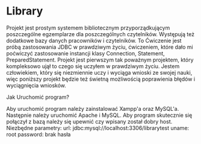 # Library


Projekt jest prostym systemem bibliotecznym przyporządkującym poszczególne egzemplarze dla poszczególnych czytelników. Występują też dodatkowe bazy danych pracowników i czytelników.
To Ćwiczenie jest próbą zastosowania JDBC w prawdziwym życiu, ćwiczeniem, które dało mi poćwiczyć zastosowanie instancji klasy Connection, Statement, PreparedStatement. Projekt jest pierwszym tak poważnym projektem, który kompleksowo ujął to czego się uczyłem w prawdziwym życiu. Jestem człowiekiem, który się niezmiennie uczy i wyciąga wnioski ze swojej nauki, więc poniższy projekt będzie też świetną możliwością poprawienia błędów i wyciągnięcia wniosków.

Jak Uruchomić program?

Aby uruchomić program należy zainstalować Xampp'a oraz MySQL'a. Następnie należy uruchomić Apache i MySQL. Aby program skutecznie się połączył z bazą należy się upewnić czy wpisany został dobry host.
Niezbędne parametry:
url: jdbc:mysql://localhost:3306/librarytest
uname: root
password: brak hasła
